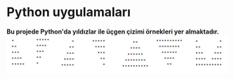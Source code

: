 # Python uygulamaları <br>
**Bu projede Python'da yıldızlar ile üçgen çizimi örnekleri yer almaktadır.** <br>
![Yıldızlar](https://github.com/idilbilik/python-uygulama1/blob/main/images/imagestars.png)
